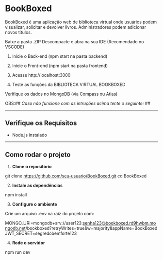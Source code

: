 # BookBoxed

BookBoxed é uma aplicação web de biblioteca virtual onde usuários podem visualizar, solicitar e devolver livros. Administradores podem adicionar novos títulos.

Baixe a pasta .ZIP
Descompacte e abra na sua IDE (Recomendado no VSCODE)

1. Inicie o Back-end (npm start na pasta backend)

2. Inicie o Front-end (npm start na pasta frontend)

3. Acesse http://localhost:3000

4. Teste as funções da BIBLIOTECA VIRTUAL BOOKBOXED

Verifique os dados no MongoDB (via Compass ou Atlas)

OBS:## *Caso não funcione com as intruções acima tente o seguinte:* ##

---
## Verifique os Requisitos

- Node.js instalado

---

## Como rodar o projeto

1. **Clone o repositório**

git clone https://github.com/seu-usuario/BookBoxed.git
cd BookBoxed

2. **Instale as dependências**

npm install

3. **Configure o ambiente**

Crie um arquivo .env na raiz do projeto com:

MONGO_URI=mongodb+srv://user123:senha123@bookboxed.rd9hwbm.mongodb.net/bookboxed?retryWrites=true&w=majority&appName=BookBoxed
JWT_SECRET=segredobemforte123

4. **Rode o servidor**

npm run dev
